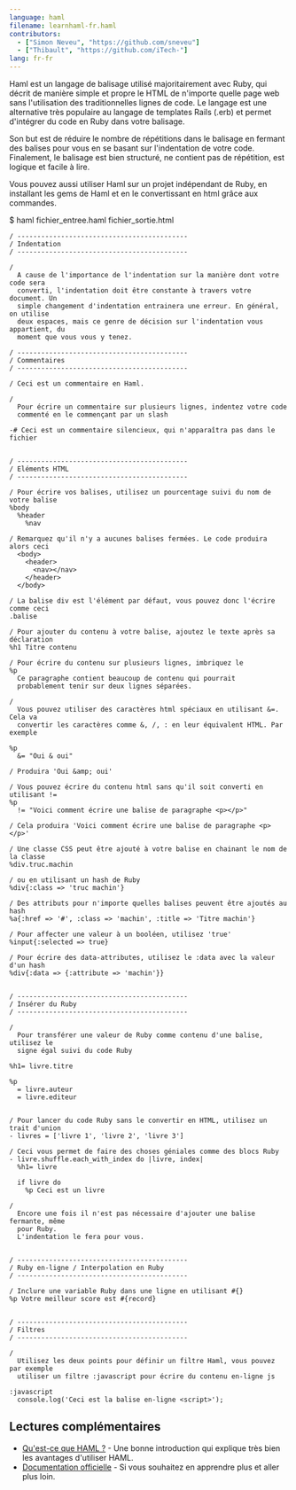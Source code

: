 ```yaml
---
language: haml
filename: learnhaml-fr.haml
contributors:
  - ["Simon Neveu", "https://github.com/sneveu"]
  - ["Thibault", "https://github.com/iTech-"]
lang: fr-fr
---
```


Haml est un langage de balisage utilisé majoritairement avec Ruby, qui décrit de manière simple et propre le HTML de n'importe quelle page web sans l'utilisation des traditionnelles lignes de code. Le langage est une alternative très populaire au langage de templates Rails (.erb) et permet d'intégrer du code en Ruby dans votre balisage.

Son but est de réduire le nombre de répétitions dans le balisage en fermant des balises pour vous en se basant sur l'indentation de votre code. Finalement, le balisage est bien structuré, ne contient pas de répétition, est logique et facile à lire.

Vous pouvez aussi utiliser Haml sur un projet indépendant de Ruby, en installant les gems de Haml et en le convertissant en html grâce aux commandes.

$ haml fichier_entree.haml fichier_sortie.html


```haml
/ -------------------------------------------
/ Indentation 
/ -------------------------------------------

/
  A cause de l'importance de l'indentation sur la manière dont votre code sera
  converti, l'indentation doit être constante à travers votre document. Un 
  simple changement d'indentation entrainera une erreur. En général, on utilise
  deux espaces, mais ce genre de décision sur l'indentation vous appartient, du
  moment que vous vous y tenez.

/ -------------------------------------------
/ Commentaires
/ -------------------------------------------

/ Ceci est un commentaire en Haml.

/
  Pour écrire un commentaire sur plusieurs lignes, indentez votre code
  commenté en le commençant par un slash

-# Ceci est un commentaire silencieux, qui n'apparaîtra pas dans le fichier


/ -------------------------------------------
/ Eléments HTML
/ -------------------------------------------

/ Pour écrire vos balises, utilisez un pourcentage suivi du nom de votre balise
%body
  %header
    %nav

/ Remarquez qu'il n'y a aucunes balises fermées. Le code produira alors ceci
  <body>
    <header>
      <nav></nav>
    </header>
  </body>

/ La balise div est l'élément par défaut, vous pouvez donc l'écrire comme ceci
.balise

/ Pour ajouter du contenu à votre balise, ajoutez le texte après sa déclaration
%h1 Titre contenu

/ Pour écrire du contenu sur plusieurs lignes, imbriquez le
%p
  Ce paragraphe contient beaucoup de contenu qui pourrait
  probablement tenir sur deux lignes séparées.

/
  Vous pouvez utiliser des caractères html spéciaux en utilisant &=. Cela va
  convertir les caractères comme &, /, : en leur équivalent HTML. Par exemple

%p
  &= "Oui & oui"

/ Produira 'Oui &amp; oui'

/ Vous pouvez écrire du contenu html sans qu'il soit converti en utilisant !=
%p
  != "Voici comment écrire une balise de paragraphe <p></p>"

/ Cela produira 'Voici comment écrire une balise de paragraphe <p></p>'

/ Une classe CSS peut être ajouté à votre balise en chainant le nom de la classe
%div.truc.machin

/ ou en utilisant un hash de Ruby
%div{:class => 'truc machin'}

/ Des attributs pour n'importe quelles balises peuvent être ajoutés au hash
%a{:href => '#', :class => 'machin', :title => 'Titre machin'}

/ Pour affecter une valeur à un booléen, utilisez 'true' 
%input{:selected => true}

/ Pour écrire des data-attributes, utilisez le :data avec la valeur d'un hash
%div{:data => {:attribute => 'machin'}}


/ -------------------------------------------
/ Insérer du Ruby
/ -------------------------------------------

/
  Pour transférer une valeur de Ruby comme contenu d'une balise, utilisez le
  signe égal suivi du code Ruby

%h1= livre.titre

%p
  = livre.auteur
  = livre.editeur


/ Pour lancer du code Ruby sans le convertir en HTML, utilisez un trait d'union
- livres = ['livre 1', 'livre 2', 'livre 3']

/ Ceci vous permet de faire des choses géniales comme des blocs Ruby
- livre.shuffle.each_with_index do |livre, index|
  %h1= livre 

  if livre do
    %p Ceci est un livre

/
  Encore une fois il n'est pas nécessaire d'ajouter une balise fermante, même
  pour Ruby.
  L'indentation le fera pour vous.


/ -------------------------------------------
/ Ruby en-ligne / Interpolation en Ruby
/ -------------------------------------------

/ Inclure une variable Ruby dans une ligne en utilisant #{}
%p Votre meilleur score est #{record}


/ -------------------------------------------
/ Filtres
/ -------------------------------------------

/
  Utilisez les deux points pour définir un filtre Haml, vous pouvez par exemple
  utiliser un filtre :javascript pour écrire du contenu en-ligne js

:javascript
  console.log('Ceci est la balise en-ligne <script>');

```

## Lectures complémentaires

- [Qu'est-ce que HAML ?](http://haml.info/) - Une bonne introduction qui explique très bien les avantages d'utiliser HAML.
- [Documentation officielle](http://haml.info/docs/yardoc/file.REFERENCE.html) - Si vous souhaitez en apprendre plus et aller plus loin.
